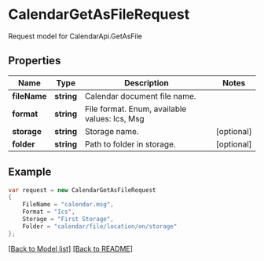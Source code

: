 
# CalendarGetAsFileRequest

Request model for CalendarApi.GetAsFile

## Properties

Name | Type | Description | Notes
---- | ---- | ----------- | -----
**fileName** |**string**|Calendar document file name. |
**format** |**string**|File format. Enum, available values: Ics, Msg |
**storage** |**string**|Storage name. |[optional] 
**folder** |**string**|Path to folder in storage. |[optional] 

## Example
```csharp
var request = new CalendarGetAsFileRequest
{ 
    FileName = "calendar.msg",
    Format = "Ics",
    Storage = "First Storage",
    Folder = "calendar/file/location/on/storage"
};
```

[[Back to Model list]](Models.md) [[Back to README]](README.md)
